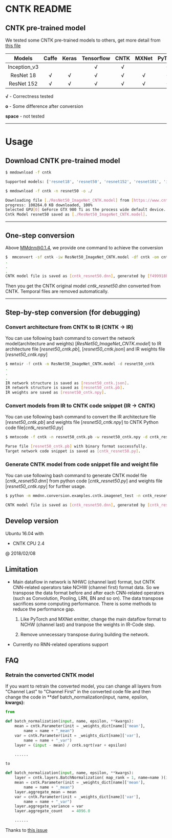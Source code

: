 # CNTK README

## CNTK pre-trained model

We tested some CNTK pre-trained models to others, get more detail from [this file](https://github.com/Microsoft/MMdnn/blob/master/mmdnn/conversion/examples/cntk/extractor.py)

|    Models    | Caffe | Keras | Tensorflow | CNTK | MXNet | PyTorch | CoreML | ONNX |
| :----------: | :---: | :---: | :--------: | :--: | :---: | :-----: | :----: | :--: |
| Inception_v3 |       |       |      √     |   √  |       |    √    |        |   √  |
|   ResNet 18  |   √   |   √   |      √     |   √  |   √   |    √    |        |   √  |
|  ResNet 152  |   √   |   √   |      √     |   √  |   √   |    √    |        |   √  |

**√** - Correctness tested

**o** - Some difference after conversion

**space** - not tested

---

# Usage

## Download CNTK pre-trained model

```bash
$ mmdownload -f cntk

Supported models: ['resnet18', 'resnet50', 'resnet152', 'resnet101', 'inception_v3', 'Fast-RCNN_Pascal', 'alexnet', 'Fast-RCNN_grocery100']

$ mmdownload -f cntk -n resnet50 -o ./

Downloading file [./ResNet50_ImageNet_CNTK.model] from [https://www.cntk.ai/Models/CNTK_Pretrained/ResNet50_ImageNet_CNTK.model]
progress: 100264.0 KB downloaded, 100%
Selected GPU[0] GeForce GTX 980 Ti as the process wide default device.
Cntk Model resnet50 saved as [./ResNet50_ImageNet_CNTK.model].

```

---

## One-step conversion

Above MMdnn@0.1.4, we provide one command to achieve the conversion

```bash
$  mmconvert -sf cntk -iw ResNet50_ImageNet_CNTK.model -df cntk -om cntk_resnet50.dnn --inputShape 3,224,224
.
.
.
CNTK model file is saved as [cntk_resnet50.dnn], generated by [f499918b3e7346a78dbaf02559231d53.py] and [f499918b3e7346a78dbaf02559231d53.npy].

```

Then you get the CNTK original model *cntk_resnet50.dnn* converted from CNTK. Temporal files are removed automatically.

---

## Step-by-step conversion (for debugging)

### Convert architecture from CNTK to IR (CNTK -> IR)


You can use following bash command to convert the network model(architecture and weights) [*ResNet50_ImageNet_CNTK.model*] to IR architecture file [*resnet50_cntk.pb*], [*resnet50_cntk.json*] and IR weights file [*resnet50_cntk.npy*]

```bash
$ mmtoir -f cntk -n ResNet50_ImageNet_CNTK.model -d resnet50_cntk
.
.
.
IR network structure is saved as [resnet50_cntk.json].
IR network structure is saved as [resnet50_cntk.pb].
IR weights are saved as [resnet50_cntk.npy].

```

### Convert models from IR to CNTK code snippet (IR -> CNTK)

You can use following bash command to convert the IR architecture file [*resnet50_cntk.pb*] and weights file [*resnet50_cntk.npy*] to CNTK Python code file[*cntk_resnet50.py*]

```bash
$ mmtocode -f cntk -n resnet50_cntk.pb -w resnet50_cntk.npy -d cntk_resnet50.py

Parse file [resnet50_cntk.pb] with binary format successfully.
Target network code snippet is saved as [cntk_resnet50.py].

```

### Generate CNTK model from code snippet file and weight file

You can use following bash command to generate CNTK model file [*cntk_resnet50.dnn*] from python code [*cntk_resnet50.py*] and weights file [*resnet50_cntk.npy*] for further usage.

```bash
$ python -m mmdnn.conversion.examples.cntk.imagenet_test -n cntk_resnet50.py -w resnet50_cntk.npy --dump cntk_resnet50.dnn

CNTK model file is saved as [cntk_resnet50.dnn], generated by [cntk_resnet50.py] and [resnet50_cntk.npy].
```

## Develop version

Ubuntu 16.04 with

- CNTK CPU 2.4

@ 2018/02/08

## Limitation

- Main dataflow in network is NHWC (channel last) format, but CNTK CNN-related operators take NCHW (channel first) format data. So we transpose the data format before and after each CNN-related operators (such as Convolution, Pooling, LRN, BN and so on). The data transpose sacrifices some computing performance. There is some methods to reduce the performance gap.

    1. Like PyTorch and MXNet emitter, change the main dataflow format to NCHW (channel last) and tranpose the weights in IR-Code step.

    1. Remove unnecessary transpose during building the network.

- Currently no RNN-related operations support


## FAQ

### Retrain the converted CNTK model

If you want to retrain the converted model, you can change all layers from "Channel Last" to "Channel First" in the converted code file and then change the code in **def batch_normalization(input, name, epsilon, **kwargs):**

```python
from

def batch_normalization(input, name, epsilon, **kwargs):
    mean = cntk.Parameter(init = _weights_dict[name]['mean'],
        name = name + "_mean")
    var = cntk.Parameter(init = _weights_dict[name]['var'],
        name = name + "_var")
    layer = (input - mean) / cntk.sqrt(var + epsilon)

    ......

to

def batch_normalization(input, name, epsilon, **kwargs):
    layer = cntk.layers.BatchNormalization( map_rank = 1, name=name )(input)
    mean = cntk.Parameter(init = _weights_dict[name]['mean'],
        name = name + "_mean")
    layer.aggregate_mean = mean
    var = cntk.Parameter(init = _weights_dict[name]['var'],
        name = name + "_var")
    layer.aggregate_variance = var
    layer.aggregate_count    = 4096.0

    ......

```
Thanks to [this issue](https://github.com/Microsoft/MMdnn/issues/396)


